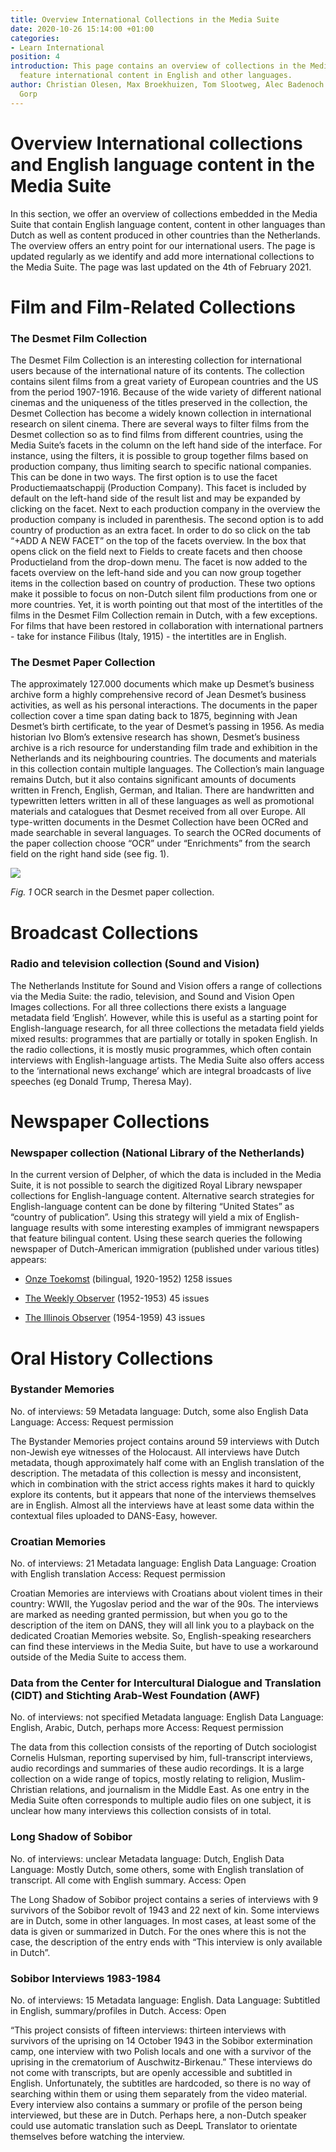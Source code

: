 ```yaml
---
title: Overview International Collections in the Media Suite
date: 2020-10-26 15:14:00 +01:00
categories:
- Learn International
position: 4
introduction: This page contains an overview of collections in the Media Suite that
  feature international content in English and other languages.
author: Christian Olesen, Max Broekhuizen, Tom Slootweg, Alec Badenoch & Jasmijn van
  Gorp
---
```


# Overview International collections and English language content in the Media Suite

In this section, we offer an overview of collections embedded in the Media Suite that contain English language content, content in other languages than Dutch as well as content produced in other countries than the Netherlands. The overview offers an entry point for our international users. The page is updated regularly as we identify and add more international collections to the Media Suite. The page was last updated on the 4th of February 2021.

# Film and Film-Related Collections

### The Desmet Film Collection

The Desmet Film Collection is an interesting collection for international users because of the international nature of its contents. The collection contains silent films from a great variety of European countries and the US from the period 1907-1916. Because of the wide variety of different national cinemas and the uniqueness of the titles preserved in the collection, the Desmet Collection has become a widely known collection in international research on silent cinema. There are several ways to filter films from the Desmet collection so as to find films from different countries, using the Media Suite’s facets in the column on the left hand side of the interface. For instance, using the filters, it is possible to group together films based on production company, thus limiting search to specific national companies. This can be done in two ways. The first option is to use the facet Productiemaatschappij (Production Company). This facet is included by default on the left-hand side of the result list and may be expanded by clicking on the facet. Next to each production company in the overview the production company is included in parenthesis. The second option is to add country of production as an extra facet. In order to do so click on the tab “\+ADD A NEW FACET” on the top of the facets overview. In the box that opens click on the field next to Fields to create facets and then choose Productieland from the drop-down menu. The facet is now added to the facets overview on the left-hand side and you can now group together items in the collection based on country of production. These two options make it possible to focus on non-Dutch silent film productions from one or more countries. Yet, it is worth pointing out that most of the intertitles of the films in the Desmet Film Collection remain in Dutch, with a few exceptions. For films that have been restored in collaboration with international partners - take for instance Filibus (Italy, 1915) - the intertitles are in English.

### The Desmet Paper Collection

The approximately 127.000 documents which make up Desmet’s business archive form a highly comprehensive record of Jean Desmet’s business activities, as well as his personal interactions. The documents in the paper collection cover a time span dating back to 1875, beginning with Jean Desmet’s birth certificate, to the year of Desmet’s passing in 1956. As media historian Ivo Blom’s extensive research has shown, Desmet’s business archive is a rich resource for understanding film trade and exhibition in the Netherlands and its neighbouring countries. The documents and materials in this collection contain multiple languages. The Collection’s main language remains Dutch, but it also contains significant amounts of documents written in French, English, German, and Italian. There are handwritten and typewritten letters written in all of these languages as well as promotional materials and catalogues that Desmet received from all over Europe. All type-written documents in the Desmet Collection have been OCRed and made searchable in several languages. To search the OCRed documents of the paper collection choose “OCR” under “Enrichments” from the search field on the right hand side (see fig. 1).

**![](https://lh6.googleusercontent.com/C7b2bAD2qijRMjE7SMym5pfuZwma6n3paCGN9QKtHsyrQUsYQ9oHggZohSg4kHK9yBkMmnIOc2-FztQgyH5bwf_1TMpIvHVUcSubeYbxs3uUznBQZ4qoJ4dblml0CDCP8RhbInLP)**

*Fig. 1* OCR search in the Desmet paper collection.

# Broadcast Collections

### Radio and television collection (Sound and Vision)

The Netherlands Institute for Sound and Vision offers a range of collections via the Media Suite: the radio, television, and Sound and Vision Open Images collections.  For all three collections there exists a language metadata field ‘English’.  However, while this is useful as a starting point for English-language research, for all three collections the metadata field yields mixed results: programmes that are partially or totally in spoken English.  In the radio collections, it is mostly music programmes, which often contain interviews with English-language artists.  The Media Suite also offers access to the ‘international news exchange’ which are integral broadcasts of live speeches (eg Donald Trump, Theresa May).

# Newspaper Collections

### Newspaper collection (National Library of the Netherlands)

In the current version of Delpher, of which the data is included in the Media Suite, it is not possible to search the digitized Royal Library newspaper collections for English-language content. Alternative search strategies for English-language content can be done by filtering “United States” as “country of publication”.  Using this strategy will yield a mix of English-language results with some interesting examples of immigrant newspapers that feature bilingual content. Using these search queries the following newspaper of Dutch-American immigration (published under various titles) appears:

* [Onze Toekomst](https://www.delpher.nl/nl/kranten/results?query=&facets%5Bspatial%5D%5B%5D=Verenigde\+Staten&facets%5Btitle%5D%5B%5D=Onze\+toekomst&page=1&sortfield=datedesc&coll=dddtitel) (bilingual, 1920-1952) 1258 issues

* [The Weekly Observer](https://www.delpher.nl/nl/kranten/results?query=&facets%5Bspatial%5D%5B%5D=Verenigde\+Staten&facets%5Btitle%5D%5B%5D=The\+weekly\+observer&page=1&sortfield=datedesc&coll=dddtitel) (1952-1953) 45 issues

* [The Illinois Observer](https://www.delpher.nl/nl/kranten/results?query=&facets%5Bspatial%5D%5B%5D=Verenigde\+Staten&facets%5Btitle%5D%5B%5D=The\+Illinois\+observer&page=1&sortfield=datedesc&coll=dddtitel) (1954-1959) 43 issues

# Oral History Collections

### Bystander Memories

No. of interviews: 59
Metadata language: Dutch, some also English
Data Language:
Access: Request permission

The Bystander Memories project contains around 59 interviews with Dutch non-Jewish eye witnesses of the Holocaust. All interviews have Dutch metadata, though approximately half come with an English translation of the description. The metadata of this collection is messy and inconsistent, which in combination with the strict access rights makes it hard to quickly explore its contents, but it appears that none of the interviews themselves are in English. Almost all the interviews have at least some data within the contextual files uploaded to DANS-Easy, however.

### Croatian Memories

No. of interviews: 21
Metadata language: English
Data Language: Croation with English translation
Access: Request permission

Croatian Memories are interviews with Croatians about violent times in their country: WWII, the Yugoslav period and the war of the 90s. The interviews are marked as needing granted permission, but when you go to the description of the item on DANS, they will all link you to a playback on the dedicated Croatian Memories website. So, English-speaking researchers can find these interviews in the Media Suite, but have to use a workaround outside of the Media Suite to access them.

### Data from the Center for Intercultural Dialogue and Translation (CIDT) and Stichting Arab-West Foundation (AWF)

No. of interviews: not specified
Metadata language: English
Data Language: English, Arabic, Dutch, perhaps more
Access: Request permission

The data from this collection consists of the reporting of Dutch sociologist Cornelis Hulsman, reporting supervised by him, full-transcript interviews, audio recordings and summaries of these audio recordings. It is a large collection on a wide range of topics, mostly relating to religion, Muslim-Christian relations, and journalism in the Middle East. As one entry in the Media Suite often corresponds to multiple audio files on one subject, it is unclear how many interviews this collection consists of in total.

### Long Shadow of Sobibor

No. of interviews: unclear
Metadata language: Dutch, English
Data Language: Mostly Dutch, some others, some with English translation of transcript. All come with English summary.
Access: Open

The Long Shadow of Sobibor project contains a series of interviews with 9 survivors of the Sobibor revolt of 1943 and 22 next of kin. Some interviews are in Dutch, some in other languages. In most cases, at least some of the data is given or summarized in Dutch. For the ones where this is not the case, the description of the entry ends with “This interview is only available in Dutch”.

### Sobibor Interviews 1983-1984

No. of interviews: 15
Metadata language: English.
Data Language: Subtitled in English, summary/profiles in Dutch.
Access: Open

“This project consists of fifteen interviews: thirteen interviews with survivors of the uprising on 14 October 1943 in the Sobibor extermination camp, one interview with two Polish locals and one with a survivor of the uprising in the crematorium of Auschwitz-Birkenau.” These interviews do not come with transcripts, but are openly accessible and subtitled in English. Unfortunately, the subtitles are hardcoded, so there is no way of searching within them or using them separately from the video material. Every interview also contains a summary or profile of the person being interviewed, but these are in Dutch. Perhaps here, a non-Dutch speaker could use automatic translation such as DeepL Translator to orientate themselves before watching the interview.